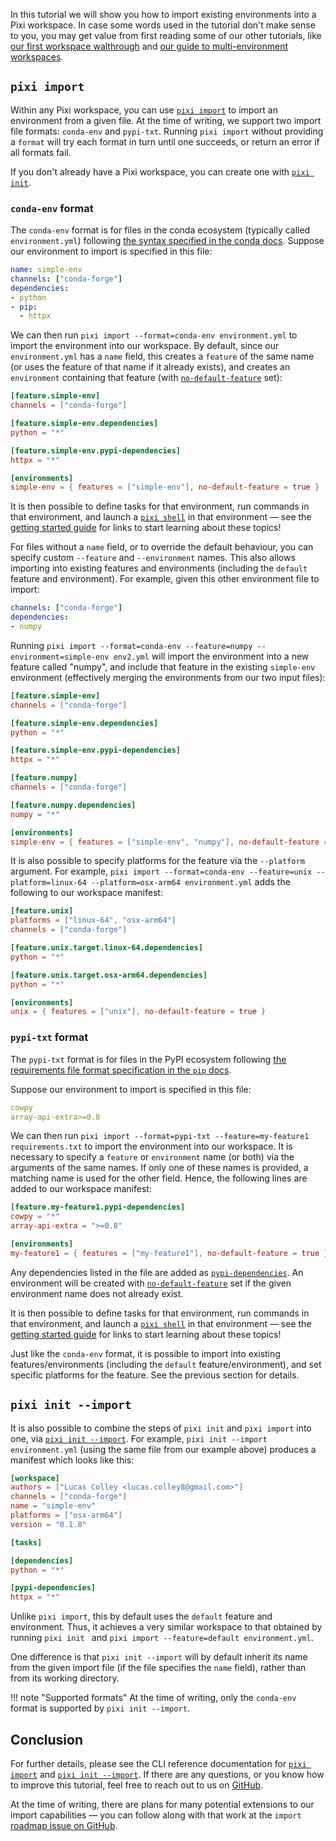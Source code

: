 In this tutorial we will show you how to import existing environments into a Pixi workspace.
In case some words used in the tutorial don't make sense to you, you may get value from first
reading some of our other tutorials, like [our first workspace walthrough](../first_workspace.md) and [our guide to multi-environment workspaces](./multi_environment.md).

## `pixi import`
Within any Pixi workspace, you can use [`pixi import`](https://pixi.sh/latest/reference/cli/pixi/import/) to import an environment from a given file. At the time of writing, we support two import file formats: `conda-env` and `pypi-txt`. Running `pixi import` without providing a `format` will try each format in turn until one succeeds, or return an error if all formats fail.

If you don't already have a Pixi workspace, you can create one with [`pixi init`](https://pixi.sh/latest/reference/cli/pixi/init/).

### `conda-env` format
The `conda-env` format is for files in the conda ecosystem (typically called `environment.yml`) following [the syntax specified in the conda docs](https://docs.conda.io/projects/conda/en/latest/user-guide/tasks/manage-environments.html#create-env-file-manually). Suppose our environment to import is specified in this file:

```yaml title="environment.yml"
name: simple-env
channels: ["conda-forge"]
dependencies:
- python
- pip:
  - httpx
```

We can then run `pixi import --format=conda-env environment.yml` to import the environment into our workspace. By default, since our `environment.yml` has a `name` field, this creates a `feature` of the same name (or uses the feature of that name if it already exists), and creates an `environment` containing that feature (with [`no-default-feature`](https://pixi.sh/latest/reference/pixi_manifest/#the-environments-table) set):

```toml title="pixi.toml"
[feature.simple-env]
channels = ["conda-forge"]

[feature.simple-env.dependencies]
python = "*"

[feature.simple-env.pypi-dependencies]
httpx = "*"

[environments]
simple-env = { features = ["simple-env"], no-default-feature = true }
```

It is then possible to define tasks for that environment, run commands in that environment, and launch a [`pixi shell`](https://pixi.sh/latest/reference/cli/pixi/shell) in that environment — see the [getting started guide](../getting_started.md) for links to start learning about these topics!

For files without a `name` field, or to override the default behaviour, you can specify custom `--feature` and `--environment` names. This also allows importing into existing features and environments (including the `default` feature and environment). For example, given this other environment file to import:

```yaml title="env2.yml"
channels: ["conda-forge"]
dependencies:
- numpy
```

Running `pixi import --format=conda-env --feature=numpy --environment=simple-env env2.yml` will import the environment into a new feature called "numpy", and include that feature in the existing `simple-env` environment (effectively merging the environments from our two input files):

```toml title="pixi.toml"
[feature.simple-env]
channels = ["conda-forge"]

[feature.simple-env.dependencies]
python = "*"

[feature.simple-env.pypi-dependencies]
httpx = "*"

[feature.numpy]
channels = ["conda-forge"]

[feature.numpy.dependencies]
numpy = "*"

[environments]
simple-env = { features = ["simple-env", "numpy"], no-default-feature = true }
```

It is also possible to specify platforms for the feature via the `--platform` argument. For example, `pixi import --format=conda-env --feature=unix --platform=linux-64 --platform=osx-arm64 environment.yml` adds the following to our workspace manifest:

```toml title="pixi.toml"
[feature.unix]
platforms = ["linux-64", "osx-arm64"]
channels = ["conda-forge"]

[feature.unix.target.linux-64.dependencies]
python = "*"

[feature.unix.target.osx-arm64.dependencies]
python = "*"

[environments]
unix = { features = ["unix"], no-default-feature = true }
```

### `pypi-txt` format
The `pypi-txt` format is for files in the PyPI ecosystem following [the requirements file format specification in the `pip` docs](https://pip.pypa.io/en/stable/reference/requirements-file-format/).

Suppose our environment to import is specified in this file:

```yaml title="requirements.txt"
cowpy
array-api-extra>=0.8
```

We can then run `pixi import --format=pypi-txt --feature=my-feature1 requirements.txt` to import the environment into our workspace. It is necessary to specify a `feature` or `environment` name (or both) via the arguments of the same names. If only one of these names is provided, a matching name is used for the other field. Hence, the following lines are added to our workspace manifest:

```toml title="pixi.toml"
[feature.my-feature1.pypi-dependencies]
cowpy = "*"
array-api-extra = ">=0.8"

[environments]
my-feature1 = { features = ["my-feature1"], no-default-feature = true }
```

Any dependencies listed in the file are added as [`pypi-dependencies`](https://pixi.sh/latest/reference/pixi_manifest/#pypi-dependencies). An environment will be created with [`no-default-feature`](https://pixi.sh/latest/reference/pixi_manifest/#the-environments-table) set if the given environment name does not already exist.

It is then possible to define tasks for that environment, run commands in that environment, and launch a [`pixi shell`](https://pixi.sh/latest/reference/cli/pixi/shell) in that environment — see the [getting started guide](../getting_started.md) for links to start learning about these topics!

Just like the `conda-env` format, it is possible to import into existing features/environments (including the `default` feature/environment), and set specific platforms for the feature. See the previous section for details.

## `pixi init --import`
It is also possible to combine the steps of `pixi init` and `pixi import` into one, via [`pixi init --import`](https://pixi.sh/latest/reference/cli/pixi/init/#arg---import). For example, `pixi init --import environment.yml` (using the same file from our example above) produces a manifest which looks like this:

```toml title="pixi.toml"
[workspace]
authors = ["Lucas Colley <lucas.colley8@gmail.com>"]
channels = ["conda-forge"]
name = "simple-env"
platforms = ["osx-arm64"]
version = "0.1.0"

[tasks]

[dependencies]
python = "*"

[pypi-dependencies]
httpx = "*"
```

Unlike `pixi import`, this by default uses the `default` feature and environment. Thus, it achieves a very similar workspace to that obtained by running `pixi init ` and `pixi import --feature=default environment.yml`.

One difference is that `pixi init --import` will by default inherit its name from the given import file (if the file specifies the `name` field), rather than from its working directory.

!!! note "Supported formats"
    At the time of writing, only the `conda-env` format is supported by `pixi init --import`.

## Conclusion
For further details, please see the CLI reference documentation for [`pixi import`](https://pixi.sh/latest/reference/cli/pixi/import/) and [`pixi init --import`](https://pixi.sh/latest/reference/cli/pixi/init/#arg---import).
If there are any questions, or you know how to improve this tutorial, feel free to reach out to us on [GitHub](https://github.com/prefix-dev/pixi).

At the time of writing, there are plans for many potential extensions to our import capabilities — you can follow along with that work at the `import` [roadmap issue on GitHub](https://github.com/prefix-dev/pixi/issues/4192).
